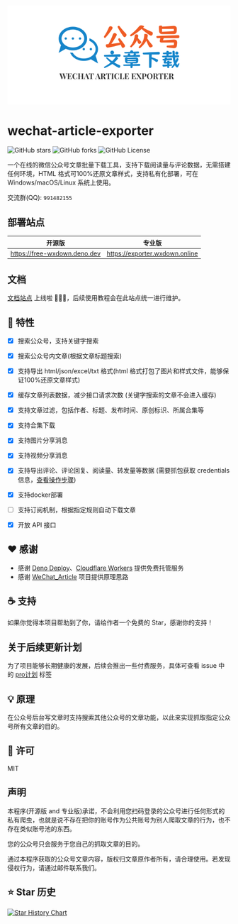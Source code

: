 <p align="center">
  <img src="./assets/logo.svg" alt="Logo">
</p>

# wechat-article-exporter

![GitHub stars]
![GitHub forks]
![GitHub License]


一个在线的微信公众号文章批量下载工具，支持下载阅读量与评论数据，无需搭建任何环境，HTML 格式可100%还原文章样式，支持私有化部署，可在 Windows/macOS/Linux 系统上使用。

交流群(QQ): `991482155`

## 部署站点

| 开源版                          | 专业版                            |
|------------------------------|--------------------------------|
| https://free-wxdown.deno.dev | https://exporter.wxdown.online |


## 文档

[文档站点](https://docs.wxdown.online) 上线啦 🎉🎉🎉，后续使用教程会在此站点统一进行维护。


## :dart: 特性

- [x] 搜索公众号，支持关键字搜索
- [x] 搜索公众号内文章(根据文章标题搜索)
- [x] 支持导出 html/json/excel/txt 格式(html 格式打包了图片和样式文件，能够保证100%还原文章样式)
- [x] 缓存文章列表数据，减少接口请求次数 (关键字搜索的文章不会进入缓存)
- [x] 支持文章过滤，包括作者、标题、发布时间、原创标识、所属合集等
- [x] 支持合集下载
- [x] 支持图片分享消息
- [x] 支持视频分享消息
- [x] 支持导出评论、评论回复、阅读量、转发量等数据 (需要抓包获取 credentials 信息，[查看操作步骤](docs/credentials.md))
- [x] 支持docker部署
- [ ] 支持订阅机制，根据指定规则自动下载文章
- [x] 开放 API 接口


## :heart: 感谢

- 感谢 [Deno Deploy]、[Cloudflare Workers] 提供免费托管服务
- 感谢 [WeChat_Article] 项目提供原理思路


## :coffee: 支持

如果你觉得本项目帮助到了你，请给作者一个免费的 Star，感谢你的支持！



## 关于后续更新计划

为了项目能够长期健康的发展，后续会推出一些付费服务，具体可查看 issue 中的 [pro计划](https://github.com/wechat-article/wechat-article-exporter/labels/pro%E8%AE%A1%E5%88%92) 标签


## :bulb: 原理

在公众号后台写文章时支持搜索其他公众号的文章功能，以此来实现抓取指定公众号所有文章的目的。


## :memo: 许可

MIT

## 声明

本程序(开源版 and 专业版)承诺，不会利用您扫码登录的公众号进行任何形式的私有爬虫，也就是说不存在把你的账号作为公共账号为别人爬取文章的行为，也不存在类似账号池的东西。

您的公众号只会服务于您自己的抓取文章的目的。

通过本程序获取的公众号文章内容，版权归文章原作者所有，请合理使用。若发现侵权行为，请通过邮件联系我们。


## :star: Star 历史

[![Star History Chart]][Star History Chart Link]



<!-- Definitions -->

[deploy-badge]: https://img.shields.io/github/actions/workflow/status/jooooock/wechat-article-exporter/.github%2Fworkflows%2Fdeno_deploy.yml?label=Deploy

[deploy]: https://github.com/jooooock/wechat-article-exporter/actions

[Github stars]: https://img.shields.io/github/stars/jooooock/wechat-article-exporter?style=social&label=Star&style=plastic

[Github forks]: https://img.shields.io/github/forks/jooooock/wechat-article-exporter?style=social&label=Fork&style=plastic

[Github License]: https://img.shields.io/github/license/jooooock/wechat-article-exporter?label=License

[微信公众平台]: https://mp.weixin.qq.com/cgi-bin/registermidpage?action=index&lang=zh_CN

[登录页面]: https://wechat-article-exporter.deno.dev/login

[切换账号]: assets/switch-account.png

[Deno Deploy]: https://deno.com/deploy

[Cloudflare Workers]: https://workers.cloudflare.com

[Wechat_Article]: https://github.com/1061700625/WeChat_Article

[Star History Chart]: https://api.star-history.com/svg?repos=jooooock/wechat-article-exporter&type=Timeline

[Star History Chart Link]: https://star-history.com/#jooooock/wechat-article-exporter&Timeline
